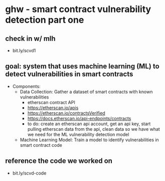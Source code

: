 # ghw - smart contract vulnerability detection part one

## check in w/ mlh 
- bit.ly/scvd1

## goal: system that uses machine learning (ML) to detect vulnerabilities in smart contracts
- Components: 
    - Data Collection: Gather a dataset of smart contracts with known vulnerabilities
        - etherscan contract API 
        - https://etherscan.io/apis
        - https://etherscan.io/contractsVerified
        - https://docs.etherscan.io/api-endpoints/contracts 
        - to do: create an etherscan api account, get an api key, start pulling etherscan data from the api, clean data so we have what we need for the ML vulnerability detection model 
    - Machine Learning Model: Train a model to identify vulnerabilities in smart contract code
   


## reference the code we worked on 
- bit.ly/scvd-code
